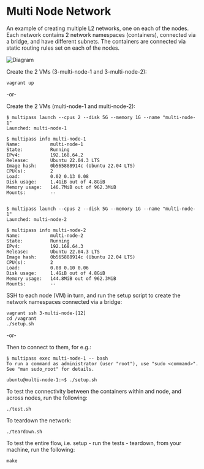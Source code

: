 # Multi Node Network

An example of creating multiple L2 networks, one on each of the nodes. Each network contains
2 network namespaces (containers), connected via a bridge, and have different subnets. The 
containers are connected via static routing rules set on each of the nodes.

![Diagram](./diagram.jpg)

Create the 2 VMs (3-multi-node-1 and 3-multi-node-2):

```
vagrant up
```
-or-

Create the 2 VMs (multi-node-1 and multi-node-2):
```
$ multipass launch --cpus 2 --disk 5G --memory 1G --name "multi-node-1"
Launched: multi-node-1

$ multipass info multi-node-1
Name:           multi-node-1
State:          Running
IPv4:           192.168.64.2
Release:        Ubuntu 22.04.3 LTS
Image hash:     0b565888914c (Ubuntu 22.04 LTS)
CPU(s):         2
Load:           0.02 0.13 0.08
Disk usage:     1.4GiB out of 4.8GiB
Memory usage:   146.7MiB out of 962.3MiB
Mounts:         --


$ multipass launch --cpus 2 --disk 5G --memory 1G --name "multi-node-1"
Launched: multi-node-2

$ multipass info multi-node-2
Name:           multi-node-2
State:          Running
IPv4:           192.168.64.3
Release:        Ubuntu 22.04.3 LTS
Image hash:     0b565888914c (Ubuntu 22.04 LTS)
CPU(s):         2
Load:           0.08 0.10 0.06
Disk usage:     1.4GiB out of 4.8GiB
Memory usage:   144.8MiB out of 962.3MiB
Mounts:         --
```

SSH to each node (VM) in turn, and run the setup script to create the network namespaces connected via a bridge: 

```
vagrant ssh 3-multi-node-[12]
cd /vagrant
./setup.sh
```
-or-

Then to connect to them, for e.g.:
```
$ multipass exec multi-node-1 -- bash
To run a command as administrator (user "root"), use "sudo <command>".
See "man sudo_root" for details.

ubuntu@multi-node-1:~$ ./setup.sh
```

To test the connectivity between the containers within and node, and across nodes, run the following:

```
./test.sh
```

To teardown the network:

```
./teardown.sh
```

To test the entire flow, i.e. setup - run the tests - teardown, from your machine, run the following:

```
make
```
